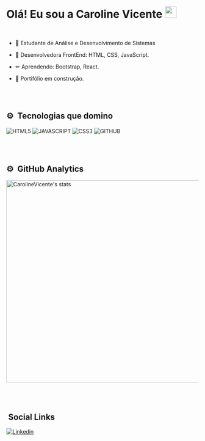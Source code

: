 <h1> Olá! Eu sou a Caroline Vicente <img src="https://raw.githubusercontent.com/kaueMarques/kaueMarques/master/hi.gif" width="30px"> </h1>
<br>

- 📖 Estudante de Análise e Desenvolvimento de Sistemas

- 🔧 Desenvolvedora FrontEnd: HTML, CSS, JavaScript.

- ✏ Aprendendo: Bootstrap, React.

- 🚧 Portifólio em construção.


<br><br>

## ⚙ &nbsp;Tecnologias que domino

<img align="center" alt="HTML5" 
src="https://img.shields.io/badge/HTML5-E34F26?style=for-the-badge&logo=html5&logoColor=white">
<img align="center" alt="JAVASCRIPT" 
src="https://img.shields.io/badge/JavaScript-F7DF1E?style=for-the-badge&logo=javascript&logoColor=black">
<img align="center" alt="CSS3" 
src="https://img.shields.io/badge/CSS3-1572B6?style=for-the-badge&logo=css3&logoColor=white"> 
<img align="center" alt="GITHUB"
src="https://img.shields.io/badge/GitHub-100000?style=for-the-badge&logo=github&logoColor=white"> 

<br><br>


## ⚙ &nbsp;GitHub Analytics

<p align="left">
  
<img width="530em" src="https://github-readme-stats.vercel.app/api?username=CarolineVicente&show_icons=true&theme=radical" alt="CarolineVicente's stats"/>


<br><br>

## &nbsp;Social Links

[![Linkedin](https://img.shields.io/badge/LinkedIn-0077B5?style=for-the-badge&logo=linkedin&logoColor=white)](https://www.linkedin.com/in/carolinevicentee/)
